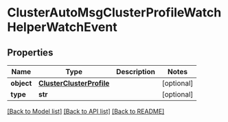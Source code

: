 # ClusterAutoMsgClusterProfileWatchHelperWatchEvent

## Properties
Name | Type | Description | Notes
------------ | ------------- | ------------- | -------------
**object** | [**ClusterClusterProfile**](ClusterClusterProfile.md) |  | [optional] 
**type** | **str** |  | [optional] 

[[Back to Model list]](../README.md#documentation-for-models) [[Back to API list]](../README.md#documentation-for-api-endpoints) [[Back to README]](../README.md)


